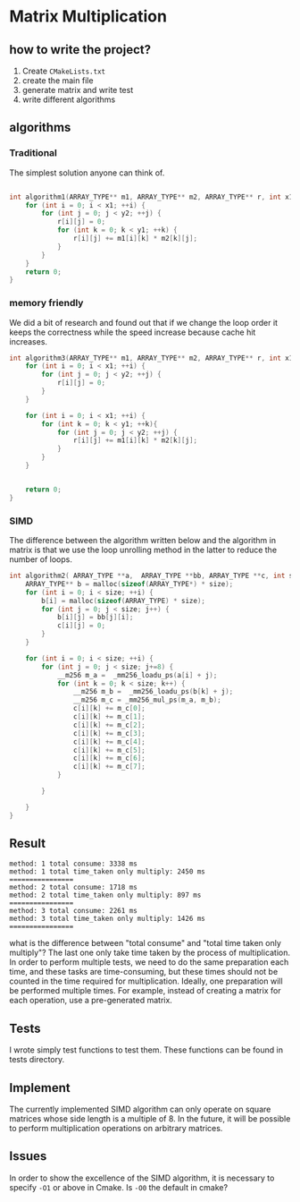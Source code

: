 # Matrix Multiplication

## how to write the project?

1. Create `CMakeLists.txt`
2. create the main file
3. generate matrix and write test
4. write different algorithms

## algorithms

### Traditional

The simplest solution anyone can think of.

```c

int algorithm1(ARRAY_TYPE** m1, ARRAY_TYPE** m2, ARRAY_TYPE** r, int x1, int y1, int x2, int y2){
    for (int i = 0; i < x1; ++i) {
        for (int j = 0; j < y2; ++j) {
            r[i][j] = 0;
            for (int k = 0; k < y1; ++k) {
                r[i][j] += m1[i][k] * m2[k][j];
            }
        }
    }
    return 0;
}
```

### memory friendly
We did a bit of research  and found out that if we change the 
loop order it keeps the correctness while the speed increase because 
cache hit increases.

```c
int algorithm3(ARRAY_TYPE** m1, ARRAY_TYPE** m2, ARRAY_TYPE** r, int x1, int y1, int x2, int y2){
    for (int i = 0; i < x1; ++i) {
        for (int j = 0; j < y2; ++j) {
            r[i][j] = 0;
        }
    }

    for (int i = 0; i < x1; ++i) {
        for (int k = 0; k < y1; ++k){
            for (int j = 0; j < y2; ++j) {
                r[i][j] += m1[i][k] * m2[k][j];
            }
        }
    }


    return 0;
}
```

### SIMD

The difference between the algorithm written below and the algorithm in matrix is that we use the loop unrolling method in the latter to reduce the number of loops.

```c
int algorithm2( ARRAY_TYPE **a,  ARRAY_TYPE **bb, ARRAY_TYPE **c, int size){
    ARRAY_TYPE** b = malloc(sizeof(ARRAY_TYPE*) * size);
    for (int i = 0; i < size; ++i) {
        b[i] = malloc(sizeof(ARRAY_TYPE) * size);
        for (int j = 0; j < size; j++) {
            b[i][j] = bb[j][i];
            c[i][j] = 0;
        }
    }

    for (int i = 0; i < size; ++i) {
        for (int j = 0; j < size; j+=8) {
            __m256 m_a =  _mm256_loadu_ps(a[i] + j);
            for (int k = 0; k < size; k++) {
                __m256 m_b =  _mm256_loadu_ps(b[k] + j);
                __m256 m_c = _mm256_mul_ps(m_a, m_b);
                c[i][k] += m_c[0];
                c[i][k] += m_c[1];
                c[i][k] += m_c[2];
                c[i][k] += m_c[3];
                c[i][k] += m_c[4];
                c[i][k] += m_c[5];
                c[i][k] += m_c[6];
                c[i][k] += m_c[7];
            }

        }

    }
}
```

## Result

```
method: 1 total consume: 3338 ms
method: 1 total time_taken only multiply: 2450 ms
================
method: 2 total consume: 1718 ms
method: 2 total time_taken only multiply: 897 ms
================
method: 3 total consume: 2261 ms
method: 3 total time_taken only multiply: 1426 ms
================
```

what is the difference between "total consume" and "total time taken only multiply"?
The last one only take time taken by the process of multiplication. In order to perform multiple tests, we need to do the same preparation each time, and these tasks are time-consuming, but these times should not be counted in the time required for multiplication. Ideally, one preparation will be performed multiple times. For example, instead of creating a matrix for each operation, use a pre-generated matrix.

## Tests

I wrote simply test functions to test them. These functions can be found in tests directory.

## Implement
The currently implemented SIMD algorithm can only operate on square matrices whose side length is a multiple of 8. In the future, it will be possible to perform multiplication operations on arbitrary matrices.

## Issues

In order to show the excellence of the SIMD algorithm, it is necessary to specify `-O1` or above in Cmake. Is `-O0` the default in cmake?

